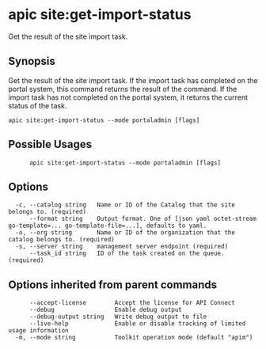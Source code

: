 # apic site:get-import-status

Get the result of the site import task.

## Synopsis

Get the result of the site import task. If the import task has completed on the portal system, this command returns the result of the command. If the import task has not completed on the portal system, it returns the current status of the task.

```
apic site:get-import-status --mode portaladmin [flags]
```

## Possible Usages

```
      apic site:get-import-status --mode portaladmin [flags]
```

## Options

```
  -c, --catalog string   Name or ID of the Catalog that the site belongs to. (required)
      --format string    Output format. One of [json yaml octet-stream go-template=... go-template-file=...], defaults to yaml.
  -o, --org string       Name or ID of the organization that the catalog belongs to. (required)
  -s, --server string    management server endpoint (required)
      --task_id string   ID of the task created on the queue. (required)
```

## Options inherited from parent commands

```
      --accept-license        Accept the license for API Connect
      --debug                 Enable debug output
      --debug-output string   Write debug output to file
      --live-help             Enable or disable tracking of limited usage information
  -m, --mode string           Toolkit operation mode (default "apim")
```
